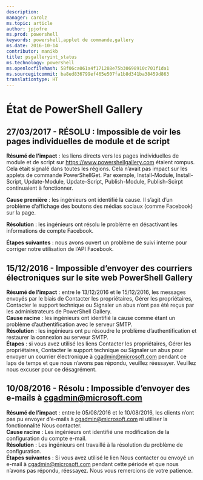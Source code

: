 ```yaml
---
description: 
manager: carolz
ms.topic: article
author: jpjofre
ms.prod: powershell
keywords: powershell,applet de commande,gallery
ms.date: 2016-10-14
contributor: manikb
title: psgalleryint_status
ms.technology: powershell
ms.openlocfilehash: 58f06ca061a4f171288e75b30698910c701f1da1
ms.sourcegitcommit: ba8ed836799ef465e507fa1b8d341ba38459d863
translationtype: HT
---
```

<a name="powershell-gallery-status"></a>État de PowerShell Gallery
=========================

## <a name="03272017---resolved-unable-to-see-individual-module-and-script-pages"></a>27/03/2017 - RÉSOLU : Impossible de voir les pages individuelles de module et de script

__Résumé de l’impact__ : les liens directs vers les pages individuelles de module et de script sur https://www.powershellgallery.com étaient rompus. Cela était signalé dans toutes les régions. Cela n’avait pas impact sur les applets de commande PowerShellGet. Par exemple, Install-Module, Install-Script, Update-Module, Update-Script, Publish-Module, Publish-Scirpt continuaient à fonctionner.

__Cause première__ : les ingénieurs ont identifié la cause. Il s’agit d’un problème d’affichage des boutons des médias sociaux (comme Facebook) sur la page.  

__Résolution__ : les ingénieurs ont résolu le problème en désactivant les informations de compte Facebook.

__Étapes suivantes__ : nous avons ouvert un problème de suivi interne pour corriger notre utilisation de l’API Facebook.

## <a name="12152016---unable-to-send-emails-via-powershellgallery-website"></a>15/12/2016 - Impossible d’envoyer des courriers électroniques sur le site web PowerShell Gallery

__Résumé de l’impact__ : entre le 13/12/2016 et le 15/12/2016, les messages envoyés par le biais de Contacter les propriétaires, Gérer les propriétaires, Contacter le support technique ou Signaler un abus n’ont pas été reçus par les administrateurs de PowerShell Gallery.  
__Cause racine__ : les ingénieurs ont identifié la cause comme étant un problème d’authentification avec le serveur SMTP.  
__Résolution__ : les ingénieurs ont pu résoudre le problème d’authentification et restaurer la connexion au serveur SMTP.  
__Étapes__ : si vous avez utilisé les liens Contacter les propriétaires, Gérer les propriétaires, Contacter le support technique ou Signaler un abus pour envoyer un courrier électronique à cgadmin@microsoft.com pendant ce laps de temps et que nous n’avons pas répondu, veuillez réessayer. Veuillez nous excuser pour ce désagrément.   


## <a name="8102016---resolved-unable-to-send-emails-to-cgadminmicrosoftcom"></a>10/08/2016 - Résolu : Impossible d’envoyer des e-mails à cgadmin@microsoft.com
__Résumé de l’impact__ : entre le 05/08/2016 et le 10/08/2016, les clients n’ont pas pu envoyer d’e-mails à cgadmin@microsoft.com ni utiliser la fonctionnalité Nous contacter.  
__Cause racine__ : Les ingénieurs ont identifié une modification de la configuration du compte e-mail.  
__Résolution__ : Les ingénieurs ont travaillé à la résolution du problème de configuration.  
__Étapes suivantes__ : Si vous avez utilisé le lien Nous contacter ou envoyé un e-mail à cgadmin@microsoft.com pendant cette période et que nous n’avons pas répondu, réessayez. Nous vous remercions de votre patience.



